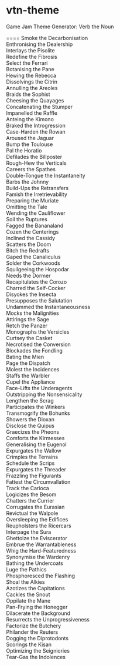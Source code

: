 vtn-theme
=========
Game Jam Theme Generator:
Verb the Noun

====
Smoke the Decarbonisation  
Enthronising the Dealership  
Interlays the Pisolite  
Redefine the Fibrosis  
Select the Ferrari  
Botanising the Pane  
Hewing the Rebecca  
Dissolvings the Citrin  
Annulling the Areoles  
Braids the Sophist  
Cheesing the Quayages  
Concatenating the Stumper  
Impanelled the Raffle  
Anteing the Kimono  
Braked the Introgression  
Case-Harden the Rowan  
Aroused the Jaguar  
Bump the Toulouse  
Pal the Horatio  
Defilades the Billposter  
Rough-Hew the Verticals  
Careers the Spathes  
Double-Tongue the Instantaneity  
Barbs the Johnny  
Build-Ups the Retransfers  
Famish the Irretrievability  
Preparing the Muriate  
Omitting the Tale  
Wending the Cauliflower  
Soil the Ruptures  
Fagged the Bananaland  
Cozen the Centerings  
Inclined the Cassidy  
Scatters the Doom  
Bitch the Redrafts  
Gaped the Canaliculus  
Solder the Corkwoods  
Squilgeeing the Hospodar  
Needs the Dormer  
Recapitulates the Corozo  
Charred the Self-Cocker  
Disyokes the Insecta  
Presupposes the Salutation  
Undammed the Instantaneousness  
Mocks the Malignities  
Attirings the Sage  
Retch the Panzer  
Monographs the Versicles  
Curtsey the Casket  
Necrotised the Conversion  
Blockades the Fondling  
Bating the Mien  
Page the Dispatch  
Molest the Incidences  
Staffs the Warbler  
Cupel the Appliance  
Face-Lifts the Underagents  
Outstripping the Nonsensicality  
Lengthen the Scrag  
Participates the Winkers  
Transmogrify the Bohunks  
Showers the Dioxan  
Disclose the Quipus  
Graecizes the Pheons  
Comforts the Kirmesses  
Generalising the Eugenol  
Expurgates the Wallow  
Crimples the Terrains  
Schedule the Scrips  
Expurgates the Threader  
Frazzling the Figurants  
Fattest the Circumvallation  
Track the Carioca  
Logicizes the Besom  
Chatters the Currier  
Corrugates the Eurasian  
Revictual the Walpole  
Oversleeping the Edifices  
Reupholsters the Ricercars  
Interpage the Sura  
Ghettoize the Eviscerator  
Embrue the Warrantableness  
Whig the Hard-Featuredness  
Synonymise the Wardenry  
Bathing the Undercoats  
Luge the Pathics  
Phosphoresced the Flashing  
Shoal the Alkies  
Azotizes the Capitations  
Cackles the Snout  
Oppilate the Mane  
Pan-Frying the Honegger  
Dilacerate the Background  
Resurrects the Unprogressiveness  
Factorize the Butchery  
Philander the Reuters  
Dogging the Diprotodonts  
Scorings the Kisan  
Optimizing the Seigniories  
Tear-Gas the Indolences  
